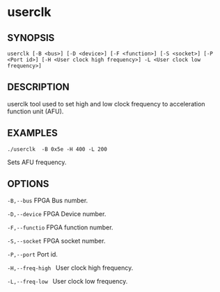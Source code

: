 # userclk #

## SYNOPSIS  ##

`userclk [-B <bus>] [-D <device>] [-F <function>] [-S <socket>] [-P <Port id>] [-H <User clock high frequency>] -L <User clock low frequency>]`


## DESCRIPTION ##

userclk tool used to set high and low clock frequency to acceleration function unit (AFU).

## EXAMPLES  ##

`./userclk  -B 0x5e -H 400 -L 200`

 Sets AFU frequency.

## OPTIONS ##

`-B,--bus` FPGA Bus number.

`-D,--device` FPGA Device number.

`-F,--functio` FPGA function number.

`-S,--socket` FPGA socket number.

`-P,--port` Port id.

`-H,--freq-high ` User clock high frequency. 

`-L,--freq-low ` User clock low frequency. 



